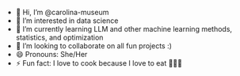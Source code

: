 - 👋 Hi, I’m @carolina-museum
- 👀 I’m interested in data science
- 🌱 I’m currently learning LLM and other machine learning methods, statistics, and optimization
- 💞️ I’m looking to collaborate on all fun projects :)
- 😄 Pronouns: She/Her
- ⚡ Fun fact: I love to cook because I love to eat 🍙🍙🍙

<!---
carolina-museum/carolina-museum is a ✨ special ✨ repository because its `README.md` (this file) appears on your GitHub profile.
You can click the Preview link to take a look at your changes.
--->
